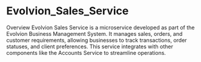 # Evolvion_Sales_Service

Overview
Evolvion Sales Service is a microservice developed as part of the Evolvion Business Management System. It manages sales, orders, and customer requirements, allowing businesses to track transactions, order statuses, and client preferences. This service integrates with other components like the Accounts Service to streamline operations.

